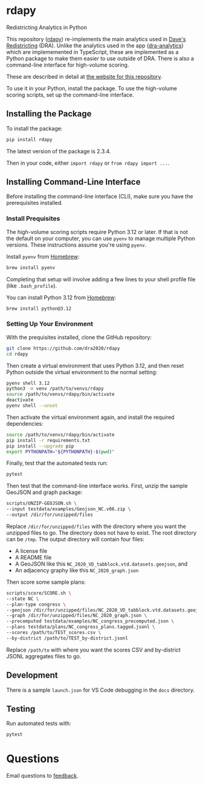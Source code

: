 # rdapy

Redistricting Analytics in Python

This repository ([rdapy](https://github.com/dra2020/rdapy)) re-implements 
the main analytics used in [Dave's Redistricting](https://davesredistricting.org/) (DRA).
Unlike the analytics used in the app ([dra-analytics](https://github.com/dra2020/dra-analytics))
which are implememented in TypeScript, 
these are implemented as a Python package to make them easier to use outside of DRA.
There is also a command-line interface for high-volume scoring.

These are described in detail at [the website for this repository](https://dra2020.github.io/rdapy/).

To use it in your Python, install the package.
To use the high-volume scoring scripts, set up the command-line interface.

## Installing the Package

To install the package:

```bash
pip install rdapy
```

The latest version of the package is 2.3.4.

Then in your code, either `import rdapy` or `from rdapy import ...`.

## Installing Command-Line Interface

Before installing the command-line interface (CLI),
make sure you have the prerequisites installed.

### Install Prequisites

The high-volume scoring scripts require Python 3.12 or later.
If that is not the default on your computer, 
you can use `pyenv` to manage multiple Python versions.
These instructions assume you're using `pyenv`.

Install `pyenv` from [Homebrew](https://formulae.brew.sh/formula/pyenv):

```bash
brew install pyenv
```

Completing that setup will involve adding a few lines to your shell profile file (like `.bash_profile`).

You can install Python 3.12 from [Homebrew](https://formulae.brew.sh/formula/python@3.12):

```bash
brew install python@3.12
```

### Setting Up Your Environment

With the prequisites installed, clone the GitHub repository:

```bash
git clone https://github.com/dra2020/rdapy
cd rdapy
```

Then create a virtual environment that uses Python 3.12, and 
then reset Python outside the virtual environment to the normal setting:

```bash
pyenv shell 3.12
python3 -m venv /path/to/venvs/rdapy
source /path/to/venvs/rdapy/bin/activate
deactivate
pyenv shell --unset
```

Then activate the virtual environment again, and install the required dependencies:

```bash
source /path/to/venvs/rdapy/bin/activate
pip install -r requirements.txt
pip install --upgrade pip
export PYTHONPATH="${PYTHONPATH}:$(pwd)"
```

Finally, test that the automated tests run:

```bash
pytest
```

Then test that the command-line interface works. 
First, unzip the sample GeoJSON and graph package:

```bash
scripts/UNZIP-GEOJSON.sh \
--input testdata/examples/Geojson_NC.v06.zip \
--output /dir/for/unzipped/files
```

Replace `/dir/for/unzipped/files` with the directory where you want the unzipped files to go.
The directory does not have to exist.
The root directory can be `/tmp`.
The output directory will contain four files:
- A license file
- A README file
- A GeoJSON like this `NC_2020_VD_tabblock.vtd.datasets.geojson`, and
- An adjacency graphy like this `NC_2020_graph.json`

Then score some sample plans:

```bash
scripts/score/SCORE.sh \
--state NC \
--plan-type congress \
--geojson /dir/for/unzipped/files/NC_2020_VD_tabblock.vtd.datasets.geojson \
--graph /dir/for/unzipped/files/NC_2020_graph.json \
--precomputed testdata/examples/NC_congress_precomputed.json \
--plans testdata/plans/NC_congress_plans.tagged.jsonl \
--scores /path/to/TEST_scores.csv \
--by-district /path/to/TEST_by-district.jsonl
```

Replace `/path/to` with where you want the scores CSV and by-district JSONL aggregates files to go.

## Development

There is a sample `launch.json` for VS Code debugging in the `docs` directory.

## Testing

Run automated tests with:

```bash
pytest
```

# Questions

Email questions to [feedback](mailto:feedback@davesredistricting.org?subject=Python-analytics).
